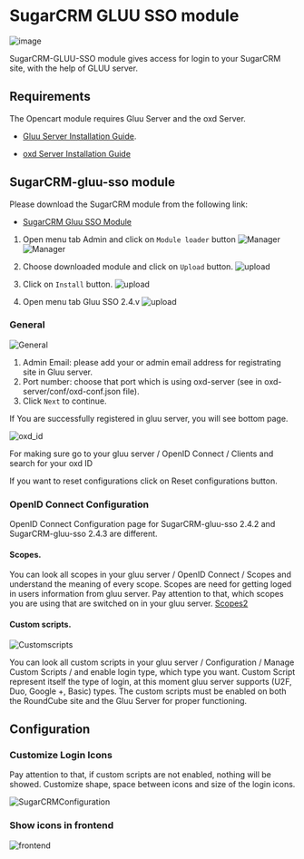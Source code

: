 # SugarCRM GLUU SSO module 

![image](https://raw.githubusercontent.com/GluuFederation/gluu-sso-SugarCRM-module/master/plugin.jpg)

SugarCRM-GLUU-SSO module gives access for login to your SugarCRM site, with the help of GLUU server.

## Requirements
The Opencart module requires Gluu Server and the oxd Server.

* [Gluu Server Installation Guide](https://www.gluu.org/docs/deployment/).

* [oxd Server Installation Guide](https://oxd.gluu.org/docs/oxdserver/install/)


## SugarCRM-gluu-sso module
Please download the SugarCRM module from the following link:

* [SugarCRM Gluu SSO Module](https://github.com/GluuFederation/gluu-sso-SugarCRM-module/raw/master/SugarCRM_gluu_sso_2.4.4/SugarCRM_gluu_sso_2.4.4.zip)
 
1. Open menu tab Admin and click on ```Module loader``` button
![Manager](https://raw.githubusercontent.com/GluuFederation/gluu-sso-SugarCRM-module/master/docu/1.png) 
![Manager](https://raw.githubusercontent.com/GluuFederation/gluu-sso-SugarCRM-module/master/docu/2.png) 

2. Choose downloaded module and click on ```Upload``` button. 
![upload](https://raw.githubusercontent.com/GluuFederation/gluu-sso-SugarCRM-module/master/docu/d3.png) 

3. Click on ```Install``` button. 
![upload](https://raw.githubusercontent.com/GluuFederation/gluu-sso-SugarCRM-module/master/docu/d4.png) 

4. Open menu tab Gluu SSO 2.4.v 
![upload](https://raw.githubusercontent.com/GluuFederation/gluu-sso-SugarCRM-module/master/docu/d5.png) 

### General

![General](https://raw.githubusercontent.com/GluuFederation/gluu-sso-SugarCRM-module/master/docu/d6.png)  

1. Admin Email: please add your or admin email address for registrating site in Gluu server.
2. Port number: choose that port which is using oxd-server (see in oxd-server/conf/oxd-conf.json file).
3. Click ```Next``` to continue.

If You are successfully registered in gluu server, you will see bottom page.

![oxd_id](https://raw.githubusercontent.com/GluuFederation/gluu-sso-SugarCRM-module/master/docu/d7.png)

For making sure go to your gluu server / OpenID Connect / Clients and search for your oxd ID

If you want to reset configurations click on Reset configurations button.

### OpenID Connect Configuration

OpenID Connect Configuration page for SugarCRM-gluu-sso 2.4.2 and SugarCRM-gluu-sso 2.4.3 are different.

#### Scopes.
You can look all scopes in your gluu server / OpenID Connect / Scopes and understand the meaning of  every scope.
Scopes are need for getting loged in users information from gluu server.
Pay attention to that, which scopes you are using that are switched on in your gluu server.
[Scopes2](https://raw.githubusercontent.com/GluuFederation/gluu-sso-SugarCRM-module/master/docu/d9.png) 

#### Custom scripts.

![Customscripts](https://raw.githubusercontent.com/GluuFederation/gluu-sso-SugarCRM-module/master/docu/d10.png)  

You can look all custom scripts in your gluu server / Configuration / Manage Custom Scripts / and enable login type, which type you want.
Custom Script represent itself the type of login, at this moment gluu server supports (U2F, Duo, Google +, Basic) types.
The custom scripts must be enabled on both the RoundCube site and the Gluu Server for proper functioning.

## Configuration
### Customize Login Icons
 
Pay attention to that, if custom scripts are not enabled, nothing will be showed.
Customize shape, space between icons and size of the login icons.

![SugarCRMConfiguration](https://raw.githubusercontent.com/GluuFederation/gluu-sso-SugarCRM-module/master/docu/d11.png)  

### Show icons in frontend

![frontend](https://raw.githubusercontent.com/GluuFederation/gluu-sso-SugarCRM-module/master/docu/d12.png) 
